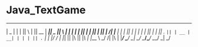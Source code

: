 # Java_TextGame

______  _   _  _   _  _____  _____  _____  _   _ 
|  _  \| | | || \ | ||  __ \|  ___||  _  || \ | |
| | | || | | ||  \| || |  \/| |__  | | | ||  \| |
| | | || | | || . ` || | __ |  __| | | | || . ` |
| |/ / | |_| || |\  || |_\ \| |___ \ \_/ /| |\  |
|___/   \___/ \_| \_/ \____/\____/  \___/ \_| \_/
